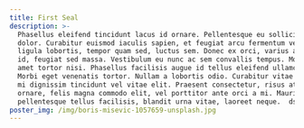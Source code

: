 ```yaml
---
title: First Seal
description: >-
  Phasellus eleifend tincidunt lacus id ornare. Pellentesque eu sollicitudin
  dolor. Curabitur euismod iaculis sapien, et feugiat arcu fermentum vel. Sed ut
  ligula lobortis, tempor quam sed, luctus sem. Donec ex orci, varius at pretium
  id, feugiat sed massa. Vestibulum eu nunc ac sem convallis tempus. Morbi sit
  amet tortor nisi. Phasellus facilisis augue id tellus eleifend ullamcorper.
  Morbi eget venenatis tortor. Nullam a lobortis odio. Curabitur vitae erat nec
  mi dignissim tincidunt vel vitae elit. Praesent consectetur, risus at rhoncus
  ornare, felis magna commodo elit, vel porttitor ante orci a mi. Mauris
  pellentesque tellus facilisis, blandit urna vitae, laoreet neque.  dsa
poster_img: /img/boris-misevic-1057659-unsplash.jpg
---
```


